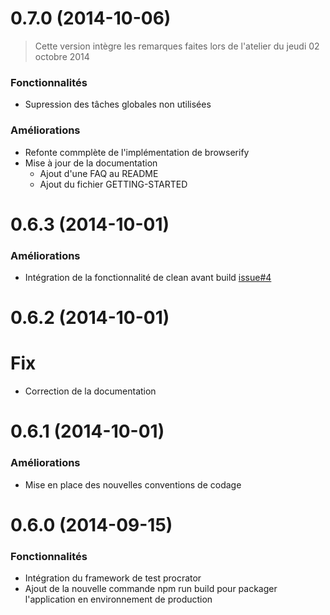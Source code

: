 # 0.7.0 (2014-10-06)

> Cette version intègre les remarques faites lors de l'atelier du jeudi 02 octobre 2014

### Fonctionnalités
- Supression des tâches globales non utilisées

### Améliorations
- Refonte commplète de l'implémentation de browserify
- Mise à jour de la documentation
  - Ajout d'une FAQ au README
  - Ajout du fichier GETTING-STARTED

# 0.6.3 (2014-10-01)

### Améliorations

- Intégration de la fonctionnalité de clean avant build [issue#4](http://git.niji.fr/web-angular/niji_angular_boilerplate/issues/4)

# 0.6.2 (2014-10-01)

# Fix

- Correction de la documentation

# 0.6.1 (2014-10-01)

### Améliorations

- Mise en place des nouvelles conventions de codage

# 0.6.0 (2014-09-15)

### Fonctionnalités

- Intégration du framework de test procrator
- Ajout de la nouvelle commande npm run build pour packager l'application en environnement de production
